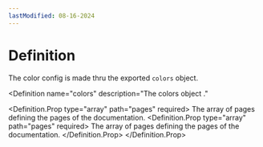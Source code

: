 ```yaml
---
lastModified: 08-16-2024
---
```


<script>
  import { Definition } from "$lib/components"
</script>




# Definition

The color config is made thru the exported `colors` object.

<Definition
  name="colors"
  description="The colors object ."
>
  <Definition.Prop type="array" path="pages" required>
    The array of pages defining the pages of the documentation.
    <Definition.Prop type="array" path="pages" required>
      The array of pages defining the pages of the documentation.
    </Definition.Prop>
  </Definition.Prop>
</Definition>
